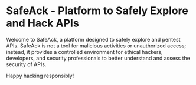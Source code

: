 # SafeAck - Platform to Safely Explore and Hack APIs

<!-- ## Overview -->

Welcome to SafeAck, a platform designed to safely explore and pentest APIs. SafeAck is not a tool for malicious activities or unauthorized access; instead, it provides a controlled environment for ethical hackers, developers, and security professionals to better understand and assess the security of APIs.

<!--
## Features

### 1. Controlled Testing Environment

SafeAck provides a secure sandbox environment where users can safely test and hack APIs without any real-world impact. This controlled environment ensures that all activities are contained within the platform.

### 2. Ethical Hacking Toolkit

Explore a variety of ethical hacking tools and methodologies specifically tailored for API security testing. SafeAck equips users with the necessary tools to identify vulnerabilities and weaknesses in APIs while adhering to ethical standards.

### 3. Learning Resources

Access a comprehensive library of learning resources, tutorials, and documentation to enhance your knowledge of API security. Whether you are a beginner or an experienced professional, SafeAck provides the educational materials needed to stay informed about the latest trends and best practices.

### 4. Collaboration and Community

Join a vibrant community of ethical hackers, developers, and security enthusiasts. Share your knowledge, experiences, and insights with like-minded individuals to foster a collaborative and supportive environment.

-->
Happy hacking responsibly!
